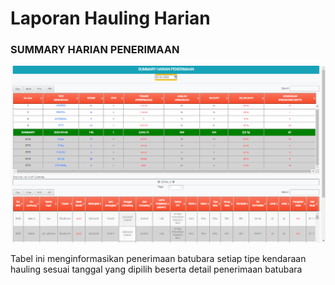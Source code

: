 # Laporan Hauling Harian

### SUMMARY HARIAN PENERIMAAN

![](../.gitbook/assets/sumarry-harian.PNG)

Tabel ini menginformasikan penerimaan batubara setiap tipe kendaraan hauling sesuai tanggal yang dipilih beserta detail penerimaan batubara
